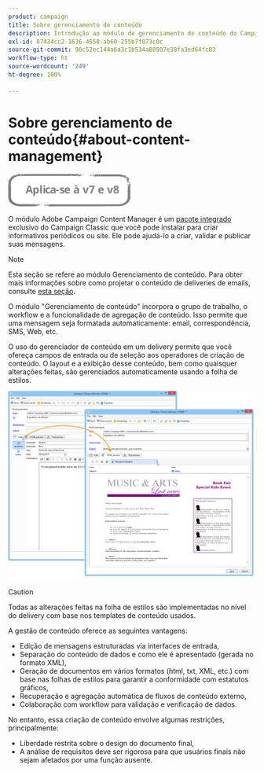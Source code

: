 ```yaml
---
product: campaign
title: Sobre gerenciamento de conteúdo
description: Introdução ao módulo de gerenciamento de conteúdo do Campaign
exl-id: 87434cc2-1636-4558-ab60-255b7f873c0c
source-git-commit: 90c52ec144a6a3c1b534a80507e38fa3ed64fc83
workflow-type: ht
source-wordcount: '249'
ht-degree: 100%

---
```


# Sobre gerenciamento de conteúdo{#about-content-management}

![](../../assets/common.svg)

O módulo Adobe Campaign Content Manager é um [pacote integrado](../../installation/using/installing-campaign-standard-packages.md) exclusivo do Campaign Classic que você pode instalar para criar informativos periódicos ou site. Ele pode ajudá-lo a criar, validar e publicar suas mensagens.

>[!NOTE]
>
>Esta seção se refere ao módulo Gerenciamento de conteúdo. Para obter mais informações sobre como projetar o conteúdo de deliveries de emails, consulte [esta seção](defining-the-email-content.md).

O módulo &quot;Gerenciamento de conteúdo&quot; incorpora o grupo de trabalho, o workflow e a funcionalidade de agregação de conteúdo. Isso permite que uma mensagem seja formatada automaticamente: email, correspondência, SMS, Web, etc.

O uso do gerenciador de conteúdo em um delivery permite que você ofereça campos de entrada ou de seleção aos operadores de criação de conteúdo. O layout e a exibição desse conteúdo, bem como quaisquer alterações feitas, são gerenciados automaticamente usando a folha de estilos.

![](assets/s_ncs_content_create_content_sample.png)

>[!CAUTION]
>
>Todas as alterações feitas na folha de estilos são implementadas no nível do delivery com base nos templates de conteúdo usados.

A gestão de conteúdo oferece as seguintes vantagens:

* Edição de mensagens estruturadas via interfaces de entrada,
* Separação do conteúdo de dados e como ele é apresentado (gerada no formato XML),
* Geração de documentos em vários formatos (html, txt, XML, etc.) com base nas folhas de estilos para garantir a conformidade com estatutos gráficos,
* Recuperação e agregação automática de fluxos de conteúdo externo,
* Colaboração com workflow para validação e verificação de dados.

No entanto, essa criação de conteúdo envolve algumas restrições, principalmente:

* Liberdade restrita sobre o design do documento final,
* A análise de requisitos deve ser rigorosa para que usuários finais não sejam afetados por uma função ausente.

